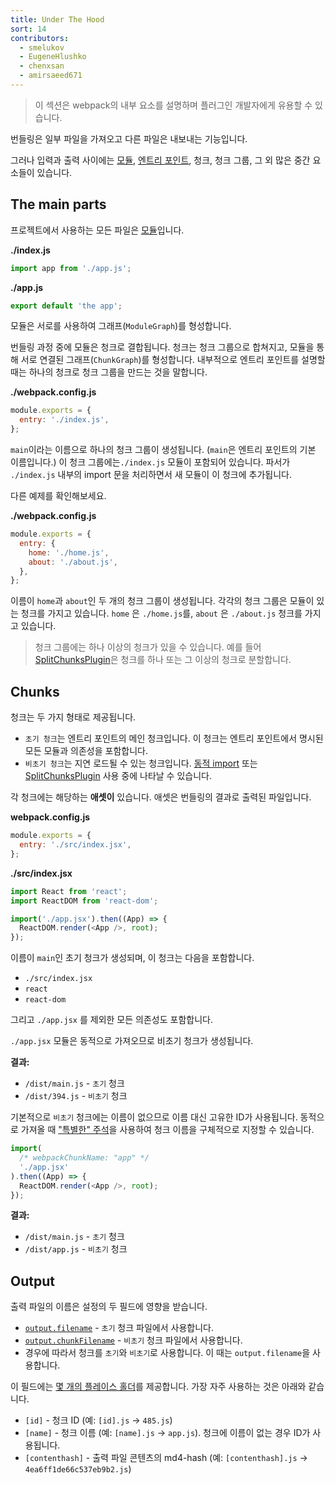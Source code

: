 ```yaml
---
title: Under The Hood
sort: 14
contributors:
  - smelukov
  - EugeneHlushko
  - chenxsan
  - amirsaeed671
---
```


> 이 섹션은 webpack의 내부 요소를 설명하며 플러그인 개발자에게 유용할 수 있습니다.

번들링은 일부 파일을 가져오고 다른 파일은 내보내는 기능입니다.

그러나 입력과 출력 사이에는 [모듈](/concepts/modules/), [엔트리 포인트](/concepts/entry-points/), 청크, 청크 그룹, 그 외 많은 중간 요소들이 있습니다.

## The main parts

프로젝트에서 사용하는 모든 파일은 [모듈](/concepts/modules/)입니다.

**./index.js**

```js
import app from './app.js';
```

**./app.js**

```js
export default 'the app';
```

모듈은 서로를 사용하여 그래프(`ModuleGraph`)를 형성합니다.

번들링 과정 중에 모듈은 청크로 결합됩니다.
청크는 청크 그룹으로 합쳐지고, 모듈을 통해 서로 연결된 그래프(`ChunkGraph`)를 형성합니다.
내부적으로 엔트리 포인트를 설명할 때는 하나의 청크로 청크 그룹을 만드는 것을 말합니다.

**./webpack.config.js**

```js
module.exports = {
  entry: './index.js',
};
```

`main`이라는 이름으로 하나의 청크 그룹이 생성됩니다. (`main`은 엔트리 포인트의 기본 이름입니다.)
이 청크 그룹에는`./index.js` 모듈이 포함되어 있습니다. 파서가 `./index.js` 내부의 import 문을 처리하면서 새 모듈이 이 청크에 추가됩니다.

다른 예제를 확인해보세요.

**./webpack.config.js**

```js
module.exports = {
  entry: {
    home: './home.js',
    about: './about.js',
  },
};
```

이름이 `home`과 `about`인 두 개의 청크 그룹이 생성됩니다.
각각의 청크 그룹은 모듈이 있는 청크를 가지고 있습니다. `home` 은 `./home.js`를, `about` 은 `./about.js` 청크를 가지고 있습니다.

> 청크 그룹에는 하나 이상의 청크가 있을 수 있습니다. 예를 들어 [SplitChunksPlugin](/plugins/split-chunks-plugin/)은 청크를 하나 또는 그 이상의 청크로 분할합니다.

## Chunks

청크는 두 가지 형태로 제공됩니다.

- `초기 청크`는 엔트리 포인트의 메인 청크입니다. 이 청크는 엔트리 포인트에서 명시된 모든 모듈과 의존성을 포함합니다.
- `비초기 청크`는 지연 로드될 수 있는 청크입니다. [동적 import](/guides/code-splitting/#dynamic-imports) 또는  [SplitChunksPlugin](/plugins/split-chunks-plugin/) 사용 중에 나타날 수 있습니다.

각 청크에는 해당하는 **애셋이** 있습니다. 애셋은 번들링의 결과로 출력된 파일입니다.

**webpack.config.js**

```js
module.exports = {
  entry: './src/index.jsx',
};
```

**./src/index.jsx**

```js
import React from 'react';
import ReactDOM from 'react-dom';

import('./app.jsx').then((App) => {
  ReactDOM.render(<App />, root);
});
```

이름이 `main`인 초기 청크가 생성되며, 이 청크는 다음을 포함합니다.

- `./src/index.jsx`
- `react`
- `react-dom`

그리고 `./app.jsx` 를 제외한 모든 의존성도 포함합니다.

`./app.jsx` 모듈은 동적으로 가져오므로 비초기 청크가 생성됩니다.

**결과:**

- `/dist/main.js` - `초기` 청크
- `/dist/394.js` - `비초기` 청크

기본적으로 `비초기` 청크에는 이름이 없으므로 이름 대신 고유한 ID가 사용됩니다.
동적으로 가져올 때 ["특별한" 주석](/api/module-methods/#magic-comments)을 사용하여 청크 이름을 구체적으로 지정할 수 있습니다.

```js
import(
  /* webpackChunkName: "app" */
  './app.jsx'
).then((App) => {
  ReactDOM.render(<App />, root);
});
```

**결과:**

- `/dist/main.js` - `초기` 청크
- `/dist/app.js` - `비초기` 청크

## Output

출력 파일의 이름은 설정의 두 필드에 영향을 받습니다.

- [`output.filename`](/configuration/output/#outputfilename) -  `초기` 청크 파일에서 사용합니다.
- [`output.chunkFilename`](/configuration/output/#outputchunkfilename) - `비초기` 청크 파일에서 사용합니다.
- 경우에 따라서 청크를 `초기`와 `비초기`로 사용합니다. 이 때는 `output.filename`을 사용합니다.

이 필드에는 [몇 개의 플레이스 홀더](/configuration/output/#template-strings)를 제공합니다. 가장 자주 사용하는 것은 아래와 같습니다.

- `[id]` - 청크 ID (예: `[id].js` -> `485.js`)
- `[name]` - 청크 이름 (예: `[name].js` -> `app.js`). 청크에 이름이 없는 경우 ID가 사용됩니다.
- `[contenthash]` - 출력 파일 콘텐츠의 md4-hash (예: `[contenthash].js` -> `4ea6ff1de66c537eb9b2.js`)
